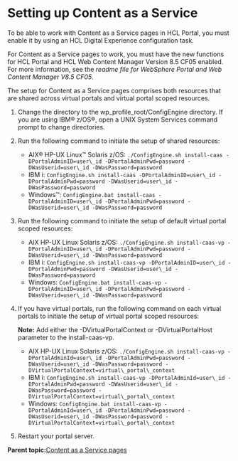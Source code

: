 # Setting up Content as a Service

To be able to work with Content as a Service pages in HCL Portal, you must enable it by using an HCL Digital Experience configuration task.

For Content as a Service pages to work, you must have the new functions for HCL Portal and HCL Web Content Manager Version 8.5 CF05 enabled. For more information, see the *readme file for WebSphere Portal and Web Content Manager V8.5 CF05*.

The setup for Content as a Service pages comprises both resources that are shared across virtual portals and virtual portal scoped resources.

1.  Change the directory to the wp\_profile\_root/ConfigEngine directory. If you are using IBM® z/OS®, open a UNIX System Services command prompt to change directories.

2.  Run the following command to initiate the setup of shared resources:

    -   AIX® HP-UX Linux™ Solaris z/OS: `./ConfigEngine.sh install-caas -DPortalAdminID=user\_id -DPortalAdminPwd=password -DWasUserid=user\_id -DWasPassword=password`
    -   IBM i: `ConfigEngine.sh install-caas -DPortalAdminID=user\_id -DPortalAdminPwd=password -DWasUserid=user\_id -DWasPassword=password`
    -   Windows™: `ConfigEngine.bat install-caas -DPortalAdminID=user\_id -DPortalAdminPwd=password -DWasUserid=user\_id -DWasPassword=password`
3.  Run the following command to initiate the setup of default virtual portal scoped resources:

    -   AIX HP-UX Linux Solaris z/OS: `./ConfigEngine.sh install-caas-vp -DPortalAdminID=user\_id -DPortalAdminPwd=password -DWasUserid=user\_id -DWasPassword=password`
    -   IBM i: `ConfigEngine.sh install-caas-vp -DPortalAdminID=user\_id -DPortalAdminPwd=password -DWasUserid=user\_id -DWasPassword=password`
    -   Windows: `ConfigEngine.bat install-caas-vp -DPortalAdminID=user\_id -DPortalAdminPwd=password -DWasUserid=user\_id -DWasPassword=password`
4.  If you have virtual portals, run the following command on each virtual portals to initiate the setup of virtual portal scoped resources:

    **Note:** Add either the -DVirtualPortalContext or -DVirtualPortalHost parameter to the install-caas-vp.

    -   AIX HP-UX Linux Solaris z/OS: `./ConfigEngine.sh install-caas-vp -DPortalAdminId=user\_id -DPortalAdminPwd=password -DWasUserid=user\_id -DWasPassword=password -DVirtualPortalContext=virtual\_portal\_context`
    -   IBM i: `ConfigEngine.sh install-caas-vp -DPortalAdminId=user\_id -DPortalAdminPwd=password -DWasUserid=user\_id -DWasPassword=password -DVirtualPortalContext=virtual\_portal\_context`
    -   Windows: `ConfigEngine.bat install-caas-vp -DPortalAdminId=user\_id -DPortalAdminPwd=password -DWasUserid=user\_id -DWasPassword=password -DVirtualPortalContext=virtual\_portal\_context`
5.  Restart your portal server.


**Parent topic:**[Content as a Service pages](../wcm/cntnt_serv_pgs.md)

